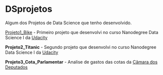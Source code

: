 # DSprojetos
Algum dos Projetos de Data Science que tenho desenvolvido.

[Projeto1_Bike](https://github.com/FabianoOLima/DSprojetos/blob/master/Projeto1_bike.ipynb) - Primeiro projeto que desenvolvi no curso Nanodegree Data Science I da [Udacity](https://udacity.com)

__Projeto2_Titanic__ - Segundo projeto que desenvolvi no curso Nanodegree Data Science I da [Udacity](https://udacity.com)

__Projeto3_Cota_Parlamentar__ - Analise de gastos das cotas da [Câmara dos Deputados](https://dadosabertos.camara.leg.br/swagger/api.html#staticfile)

